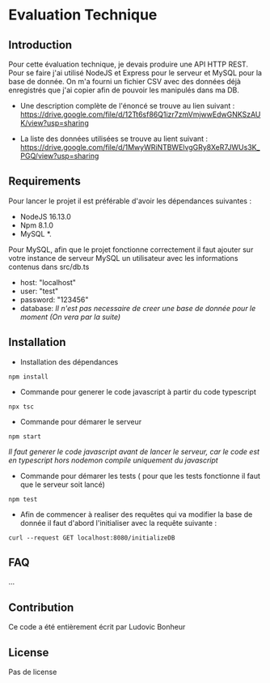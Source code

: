 # Evaluation Technique

## Introduction

Pour cette évaluation technique, je devais produire une API HTTP REST.
Pour se faire j'ai utilisé NodeJS et Express pour le serveur et MySQL pour
la base de donnée. On m'a fourni un fichier CSV avec des données déjà enregistrés
que j'ai copier afin de pouvoir les manipulés dans ma DB.

- Une description complète de l'énoncé se trouve au lien suivant :
  https://drive.google.com/file/d/12Tt6sf86Q1izr7zmVmjwwEdwGNKSzAUK/view?usp=sharing

- La liste des données utilisées se trouve au lient suivant :
  https://drive.google.com/file/d/1MwyWRiNTBWElvgGRy8XeR7JWUs3K_PGQ/view?usp=sharing

## Requirements

Pour lancer le projet il est préférable d'avoir les dépendances suivantes :

- NodeJS 16.13.0
- Npm 8.1.0
- MySQL \*.

Pour MySQL, afin que le projet fonctionne correctement il faut ajouter sur votre instance
de serveur MySQL un utilisateur avec les informations contenus dans src/db.ts

- host: "localhost"
- user: "test"
- password: "123456"
- database: _Il n'est pas necessaire de creer une base de donnée pour le moment (On vera par la suite)_

## Installation

- Installation des dépendances

`npm install`

- Commande pour generer le code javascript à partir du code typescript

`npx tsc`

- Commande pour démarer le serveur

`npm start`

_Il faut generer le code javascript avant de lancer le serveur, car le code est en typescript hors_
_nodemon compile uniquement du javascript_

- Commande pour démarer les tests ( pour que les tests fonctionne il faut que le serveur soit lancé)

`npm test`

- Afin de commencer à realiser des requêtes qui va modifier la base de donnée il faut d'abord
  l'initialiser avec la requête suivante :

`curl --request GET localhost:8080/initializeDB`

## FAQ

...

## Contribution

Ce code a été entièrement écrit par Ludovic Bonheur

## License

Pas de license
